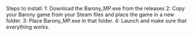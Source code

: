 Steps to install: 
1: Download the Barony_MP.exe from the releases
2: Copy your Barony game from your Steam files and place the game in a new folder.
3: Place Barony_MP.exe in that folder.
4: Launch and make sure that everything works.

